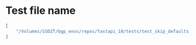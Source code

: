 # Test file name

```json
[
    "/Volumes/SSD2T/bgp_envs/repos/fastapi_10/tests/test_skip_defaults.py"
]
```
